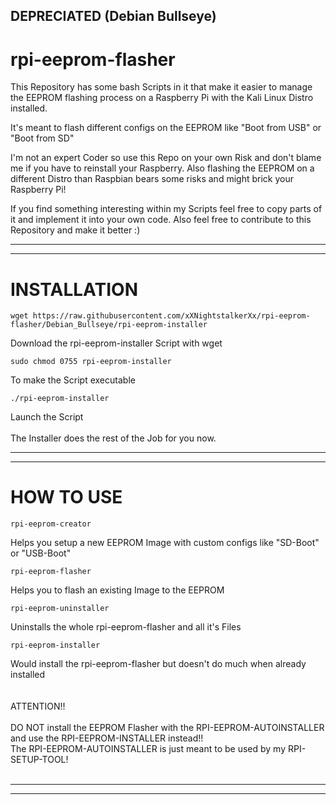 ## DEPRECIATED (Debian Bullseye)
# rpi-eeprom-flasher
This Repository has some bash Scripts in it that make it easier to manage the EEPROM flashing process on a Raspberry Pi with the Kali Linux Distro installed.

It's meant to flash different configs on the EEPROM like "Boot from USB" or "Boot from SD"

I'm not an expert Coder so use this Repo on your own Risk and don't blame me if you have to reinstall your Raspberry.
Also flashing the EEPROM on a different Distro than Raspbian bears some risks and might brick your Raspberry Pi!

If you find something interesting within my Scripts feel free to copy parts of it and implement it into your own code.
Also feel free to contribute to this Repository and make it better :)


----------------------------------------------------------------
----------------------------------------------------------------
# INSTALLATION

    wget https://raw.githubusercontent.com/xXNightstalkerXx/rpi-eeprom-flasher/Debian_Bullseye/rpi-eeprom-installer
Download the rpi-eeprom-installer Script with wget

    sudo chmod 0755 rpi-eeprom-installer
To make the Script executable

    ./rpi-eeprom-installer
Launch the Script
</br>
</br>
The Installer does the rest of the Job for you now.

----------------------------------------------------------------
----------------------------------------------------------------
# HOW TO USE

    rpi-eeprom-creator
Helps you setup a new EEPROM Image with custom configs like "SD-Boot" or "USB-Boot"

    rpi-eeprom-flasher
Helps you to flash an existing Image to the EEPROM

    rpi-eeprom-uninstaller
Uninstalls the whole rpi-eeprom-flasher and all it's Files

    rpi-eeprom-installer
Would install the rpi-eeprom-flasher but doesn't do much when already installed
</br>
</br>
</br>
ATTENTION!!</br>
</br>
DO NOT install the EEPROM Flasher with the RPI-EEPROM-AUTOINSTALLER and use the RPI-EEPROM-INSTALLER instead!!</br>
The RPI-EEPROM-AUTOINSTALLER is just meant to be used by my RPI-SETUP-TOOL!</br>
</br>

----------------------------------------------------------------
----------------------------------------------------------------
